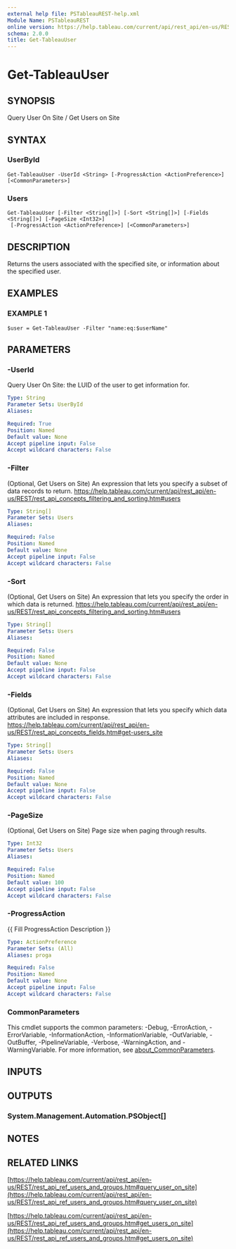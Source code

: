 ```yaml
---
external help file: PSTableauREST-help.xml
Module Name: PSTableauREST
online version: https://help.tableau.com/current/api/rest_api/en-us/REST/rest_api_ref_users_and_groups.htm#query_user_on_site
schema: 2.0.0
title: Get-TableauUser
---
```


# Get-TableauUser

## SYNOPSIS
Query User On Site / Get Users on Site

## SYNTAX

### UserById
```
Get-TableauUser -UserId <String> [-ProgressAction <ActionPreference>] [<CommonParameters>]
```

### Users
```
Get-TableauUser [-Filter <String[]>] [-Sort <String[]>] [-Fields <String[]>] [-PageSize <Int32>]
 [-ProgressAction <ActionPreference>] [<CommonParameters>]
```

## DESCRIPTION
Returns the users associated with the specified site, or information about the specified user.

## EXAMPLES

### EXAMPLE 1
```
$user = Get-TableauUser -Filter "name:eq:$userName"
```

## PARAMETERS

### -UserId
Query User On Site: the LUID of the user to get information for.

```yaml
Type: String
Parameter Sets: UserById
Aliases:

Required: True
Position: Named
Default value: None
Accept pipeline input: False
Accept wildcard characters: False
```

### -Filter
(Optional, Get Users on Site)
An expression that lets you specify a subset of data records to return.
https://help.tableau.com/current/api/rest_api/en-us/REST/rest_api_concepts_filtering_and_sorting.htm#users

```yaml
Type: String[]
Parameter Sets: Users
Aliases:

Required: False
Position: Named
Default value: None
Accept pipeline input: False
Accept wildcard characters: False
```

### -Sort
(Optional, Get Users on Site)
An expression that lets you specify the order in which data is returned.
https://help.tableau.com/current/api/rest_api/en-us/REST/rest_api_concepts_filtering_and_sorting.htm#users

```yaml
Type: String[]
Parameter Sets: Users
Aliases:

Required: False
Position: Named
Default value: None
Accept pipeline input: False
Accept wildcard characters: False
```

### -Fields
(Optional, Get Users on Site)
An expression that lets you specify which data attributes are included in response.
https://help.tableau.com/current/api/rest_api/en-us/REST/rest_api_concepts_fields.htm#get-users_site

```yaml
Type: String[]
Parameter Sets: Users
Aliases:

Required: False
Position: Named
Default value: None
Accept pipeline input: False
Accept wildcard characters: False
```

### -PageSize
(Optional, Get Users on Site) Page size when paging through results.

```yaml
Type: Int32
Parameter Sets: Users
Aliases:

Required: False
Position: Named
Default value: 100
Accept pipeline input: False
Accept wildcard characters: False
```

### -ProgressAction
{{ Fill ProgressAction Description }}

```yaml
Type: ActionPreference
Parameter Sets: (All)
Aliases: proga

Required: False
Position: Named
Default value: None
Accept pipeline input: False
Accept wildcard characters: False
```

### CommonParameters
This cmdlet supports the common parameters: -Debug, -ErrorAction, -ErrorVariable, -InformationAction, -InformationVariable, -OutVariable, -OutBuffer, -PipelineVariable, -Verbose, -WarningAction, and -WarningVariable. For more information, see [about_CommonParameters](http://go.microsoft.com/fwlink/?LinkID=113216).

## INPUTS

## OUTPUTS

### System.Management.Automation.PSObject[]
## NOTES

## RELATED LINKS

[https://help.tableau.com/current/api/rest_api/en-us/REST/rest_api_ref_users_and_groups.htm#query_user_on_site](https://help.tableau.com/current/api/rest_api/en-us/REST/rest_api_ref_users_and_groups.htm#query_user_on_site)

[https://help.tableau.com/current/api/rest_api/en-us/REST/rest_api_ref_users_and_groups.htm#get_users_on_site](https://help.tableau.com/current/api/rest_api/en-us/REST/rest_api_ref_users_and_groups.htm#get_users_on_site)

